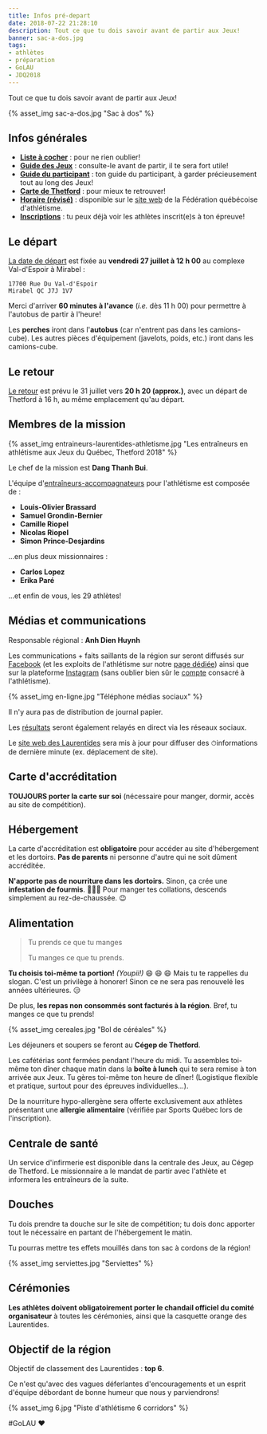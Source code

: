 ```yaml
---
title: Infos pré-depart
date: 2018-07-22 21:28:10
description: Tout ce que tu dois savoir avant de partir aux Jeux!
banner: sac-a-dos.jpg
tags:
- athlètes
- préparation
- GoLAU
- JDQ2018
---
```


Tout ce que tu dois savoir avant de partir aux Jeux!

{% asset_img sac-a-dos.jpg "Sac à dos" %}

## Infos générales

* [**Liste à cocher**](/liste-a-cocher) : pour ne rien oublier!
* [**Guide des Jeux**](/guide-des-jeux-thetford) : consulte-le avant de partir, il te sera fort utile!
* [**Guide du participant**](/guide-des-jeux-thetford) : ton guide du participant, à garder précieusement tout au long des Jeux!
* [**Carte de Thetford**](carte-sites-thetford.pdf) : pour mieux te retrouver!
* [**Horaire (révisé)**](http://www.athletisme-quebec.ca/jeux-du-quebec) : disponible sur le [site web](http://www.athletisme-quebec.ca/) de la Fédération québécoise d'athlétisme.
* [**Inscriptions**](https://avs-sport.com/display_inscriptions.php?comp=314&user=None&key=) : tu peux déjà voir les athlètes inscrit(e)s à ton épreuve!

## Le départ

[La date de départ](/calendrier-et-dates) est fixée au **vendredi 27 juillet à 12 h 00** au complexe Val-d'Espoir à Mirabel :

```
17700 Rue Du Val-d'Espoir  
Mirabel QC J7J 1V7
```

Merci d'arriver **60 minutes à l'avance** (_i.e._ dès 11 h 00) pour permettre à l'autobus de partir à l'heure!

Les **perches** iront dans l'**autobus** (car n'entrent pas dans les camions-cube). Les autres pièces d'équipement (javelots, poids, etc.) iront dans les camions-cube.

## Le retour

[Le retour](/calendrier-et-dates) est prévu le 31 juillet vers **20 h 20 (approx.)**, avec un départ de Thetford à 16 h, au même emplacement qu'au départ.

## Membres de la mission

{% asset_img entraineurs-laurentides-athletisme.jpg "Les entraîneurs en athlétisme aux Jeux du Québec, Thetford 2018" %}

Le chef de la mission est **Dang Thanh Bui**.

L'équipe d'[entraîneurs-accompagnateurs](/equipe) pour l'athlétisme est composée de :

* **Louis-Olivier Brassard**
* **Samuel Grondin-Bernier**
* **Camille Riopel**
* **Nicolas Riopel**
* **Simon Prince-Desjardins**

...en plus deux missionnaires :

* **Carlos Lopez**
* **Erika Paré**

...et enfin de vous, les 29 athlètes!

## Médias et communications

Responsable régional : **Anh Dien Huynh**

Les communications + faits saillants de la région sur seront diffusés sur [Facebook](https://www.facebook.com/jdq.lau) (et les exploits de l'athlétisme sur notre [page dédiée](https://www.facebook.com/athlaurentides)) ainsi que sur la plateforme [Instagram](https://instagram.com/jdqlaurentides) (sans oublier bien sûr le [compte](https://instagram.com/athlaurentides) consacré à l'athlétisme).

{% asset_img en-ligne.jpg "Téléphone médias sociaux" %}

Il n'y aura pas de distribution de journal papier.

Les [résultats](http://resultats.jeuxduquebec.com/fr/compilation/sport.html?sport=224) seront également relayés en direct via les réseaux sociaux.

Le [site web des Laurentides](https://loisirslaurentides.com) sera mis à jour pour diffuser des <span class="emoji">⏱</span>informations de dernière minute (ex. déplacement de site).

## Carte d'accréditation

**TOUJOURS porter la carte sur soi** (nécessaire pour manger, dormir, accès au site de compétition).

## Hébergement

La carte d'accréditation est **obligatoire** pour accéder au site d'hébergement et les dortoirs. **Pas de parents** ni personne d'autre qui ne soit dûment accréditée.

**N'apporte pas de nourriture dans les dortoirs.** Sinon, ça crée une **infestation de fourmis**. <span class="emoji">🐜🐜🐜</span> Pour manger tes collations, descends simplement au rez-de-chaussée. <span class="emoji">😉</span>

## Alimentation

> Tu prends ce que tu manges
>
> Tu manges ce que tu prends.

**Tu choisis toi-même ta portion!** _(Youpii!)_ 😄 😄 😄  Mais tu te rappelles du slogan. C'est un privilège à honorer! Sinon ce ne sera pas renouvelé les années ultérieures. <span class="emoji">😥</span>

De plus, **les repas non consommés sont facturés à la région**. Bref, tu manges ce que tu prends!

{% asset_img cereales.jpg "Bol de céréales" %}

Les déjeuners et soupers se feront au **Cégep de Thetford**.

Les cafétérias sont fermées pendant l'heure du midi. Tu assembles toi-même ton dîner chaque matin dans la **boîte à lunch** qui te sera remise à ton arrivée aux Jeux. Tu gères toi-même ton heure de dîner! (Logistique flexible et pratique, surtout pour des épreuves individuelles...).

 De la nourriture hypo-allergène sera offerte exclusivement aux athlètes présentant une **allergie alimentaire** (vérifiée par Sports Québec lors de l'inscription).

## Centrale de santé

Un service d'infirmerie est disponible dans la centrale des Jeux, au Cégep de Thetford. Le missionnaire a le mandat de partir avec l'athlète et informera les entraîneurs de la suite.

## Douches

Tu dois prendre ta douche sur le site de compétition; tu dois donc apporter tout le nécessaire en partant de l'hébergement le matin.

Tu pourras mettre tes effets mouillés dans ton sac à cordons de la région!

{% asset_img serviettes.jpg "Serviettes" %}

## Cérémonies

**Les athlètes doivent obligatoirement porter le chandail officiel du comité organisateur** à toutes les cérémonies, ainsi que la casquette orange des Laurentides.

## Objectif de la région

Objectif de classement des Laurentides : **top 6**.

Ce n'est qu'avec des vagues déferlantes d'encouragements et un esprit d'équipe débordant de bonne humeur que nous y parviendrons!

{% asset_img 6.jpg "Piste d'athlétisme 6 corridors" %}

#GoLAU <span class="emoji">❤️</span>
